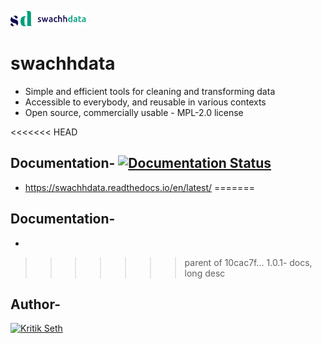 ![](https://raw.githubusercontent.com/kritikseth/kritikseth/master/assets/icons/swachhdata.svg)

# swachhdata

* Simple and efficient tools for cleaning and transforming data
* Accessible to everybody, and reusable in various contexts
* Open source, commercially usable - MPL-2.0 license

<<<<<<< HEAD
## Documentation- [![Documentation Status](https://readthedocs.org/projects/swachhdata/badge/?version=latest)](https://swachhdata.readthedocs.io/en/latest/?badge=latest)

* https://swachhdata.readthedocs.io/en/latest/
=======
## Documentation-
* 
>>>>>>> parent of 10cac7f... 1.0.1- docs, long desc

## Author-

<a href="https://kritikseth.github.io/ipynbtagredirect" target="_parent"><img src="https://raw.githack.com/kritikseth/kritikseth/master/assets/icons/kritik_ipynbtagredirect.svg" alt="Kritik Seth"/></a>